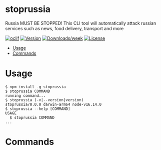 stoprussia
==========

Russia MUST BE STOPPED! This CLI tool will automatically attack russian services such as news, food delivery, transport and more

[![oclif](https://img.shields.io/badge/cli-oclif-brightgreen.svg)](https://oclif.io)
[![Version](https://img.shields.io/npm/v/stoprussia.svg)](https://npmjs.org/package/stoprussia)
[![Downloads/week](https://img.shields.io/npm/dw/stoprussia.svg)](https://npmjs.org/package/stoprussia)
[![License](https://img.shields.io/npm/l/stoprussia.svg)](https://github.com/0x77dev/stoprussia/blob/master/package.json)

<!-- toc -->
* [Usage](#usage)
* [Commands](#commands)
<!-- tocstop -->
# Usage
<!-- usage -->
```sh-session
$ npm install -g stoprussia
$ stoprussia COMMAND
running command...
$ stoprussia (-v|--version|version)
stoprussia/0.0.0 darwin-arm64 node-v16.14.0
$ stoprussia --help [COMMAND]
USAGE
  $ stoprussia COMMAND
...
```
<!-- usagestop -->
# Commands
<!-- commands -->

<!-- commandsstop -->
